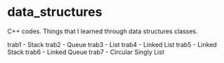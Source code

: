 # data_structures
C++ codes.
Things that I learned through data structures classes.

trab1 - Stack
trab2 - Queue
trab3 - List
trab4 - Linked List
trab5 - Linked Stack
trab6 - Linked Queue
trab7 - Circular Singly List
